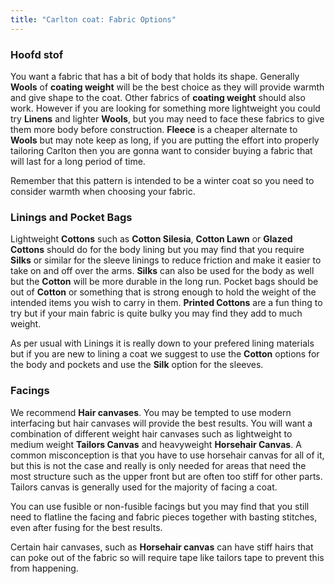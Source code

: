 ```yaml
---
title: "Carlton coat: Fabric Options"
---
```


### Hoofd stof

You want a fabric that has a bit of body that holds its shape. Generally **Wools** of **coating weight** will be the best choice as they will provide warmth and give shape to the coat. Other fabrics of **coating weight** should also work. However if you are looking for something more lightweight you could try **Linens** and lighter **Wools**, but you may need to face these fabrics to give them more body before construction. **Fleece** is a cheaper alternate to **Wools** but may note keep as long, if you are putting the effort into properly tailoring Carlton then you are gonna want to consider buying a fabric that will last for a long period of time.

<Note>

Remember that this pattern is intended to be a winter coat so you need to consider warmth when choosing your fabric.

</Note>

### Linings and Pocket Bags

Lightweight **Cottons** such as **Cotton Silesia**, **Cotton Lawn** or **Glazed Cottons** should do for the body lining but you may find that you require **Silks** or similar for the sleeve linings to reduce friction and make it easier to take on and off over the arms. **Silks** can also be used for the body as well but the **Cotton** will be more durable in the long run. Pocket bags should be out of **Cotton** or something that is strong enough to hold the weight of the intended items you wish to carry in them. **Printed Cottons** are a fun thing to try but if your main fabric is quite bulky you may find they add to much weight.

<Tip>

As per usual with Linings it is really down to your prefered lining materials but if you are new to lining a coat we suggest to use the **Cotton** options for the body and pockets and use the **Silk** option for the sleeves.

</Tip>

### Facings

We recommend **Hair canvases**. You may be tempted to use modern interfacing but hair canvases will provide the best results. You will want a combination of different weight hair canvases such as lightweight to medium weight **Tailors Canvas** and heavyweight **Horsehair Canvas**. A common misconception is that you have to use horsehair canvas for all of it, but this is not the case and really is only needed for areas that need the most structure such as the upper front but are often too stiff for other parts. Tailors canvas is generally used for the majority of facing a coat.

<Tip>

You can use fusible or non-fusible facings but you may find that you still need to flatline the facing and fabric pieces together with basting stitches, even after fusing for the best results.

</Tip>

<Note>

Certain hair canvases, such as **Horsehair canvas** can have stiff hairs that can poke out of the fabric so will require tape like tailors tape to prevent this from happening.

</Note>
